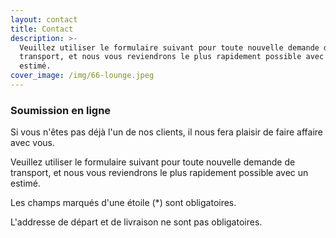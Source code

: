 ```yaml
---
layout: contact
title: Contact
description: >-
  Veuillez utiliser le formulaire suivant pour toute nouvelle demande de
  transport, et nous vous reviendrons le plus rapidement possible avec un
  estimé.
cover_image: /img/66-lounge.jpeg
---
```

### Soumission en ligne

Si vous n'êtes pas déjà l'un de nos clients, il nous fera plaisir de faire affaire avec vous.

Veuillez utiliser le formulaire suivant pour toute nouvelle demande de transport, et nous vous reviendrons le plus rapidement possible avec un estimé.

Les champs marqués d'une étoile (*) sont obligatoires.

L'addresse de départ et de livraison ne sont pas obligatoires.
